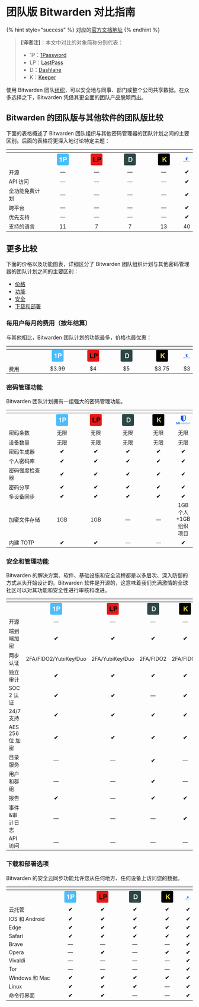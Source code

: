 # 团队版 Bitwarden 对比指南

{% hint style="success" %}
对应的[官方文档地址](https://bitwarden.com/help/article/why-choose-bitwarden-for-your-team/)
{% endhint %}

> **\[译者注]**：本文中对比的对象简称分别代表：
>
> * 1P：[1Password](https://1password.com/)
> * LP：[LastPass](https://www.lastpass.com/)
> * D：[Dashlane](https://www.dashlane.com/)
> * K：[Keeper](https://www.keepersecurity.com/zh\_CN/)

使用 Bitwarden 团队[组织](../organizations/organizations.md)，可以安全地与同事、部门或整个公司共享数据。在众多选择之下，Bitwarden 凭借其更全面的团队产品脱颖而出。

## Bitwarden 的团队版与其他软件的团队版比较 <a href="#comparing-bitwarden-teams-and-others" id="comparing-bitwarden-teams-and-others"></a>

下面的表格概述了 Bitwarden 团队组织与其他密码管理器的团队计划之间的主要区别。后面的表格将更深入地讨论特定主题：

<table data-header-hidden><thead><tr><th width="176"></th><th width="150" align="center"></th><th width="150" align="center"> </th><th width="150" align="center"> </th><th width="150" align="center">  </th><th align="center"> </th></tr></thead><tbody><tr><td></td><td align="center"><img src="../.gitbook/assets/1p.png" alt="" data-size="original"></td><td align="center"><img src="../.gitbook/assets/lp.png" alt="" data-size="original"> </td><td align="center"><img src="../.gitbook/assets/d.png" alt="" data-size="original"> </td><td align="center"> <img src="../.gitbook/assets/k.png" alt="" data-size="original"> </td><td align="center"><img src="../.gitbook/assets/bitwarden-logo-vertical-blue.png" alt="" data-size="original"> </td></tr><tr><td>开源</td><td align="center">—</td><td align="center">—</td><td align="center">—</td><td align="center">—</td><td align="center"><strong>✔︎</strong></td></tr><tr><td>API 访问</td><td align="center">—</td><td align="center">— </td><td align="center">—</td><td align="center">—</td><td align="center"><strong>✔︎</strong></td></tr><tr><td>全功能免费计划</td><td align="center">—</td><td align="center">—</td><td align="center">—</td><td align="center">—</td><td align="center"><strong>✔︎</strong></td></tr><tr><td>跨平台</td><td align="center">—</td><td align="center">—</td><td align="center">—</td><td align="center">—</td><td align="center"><strong>✔︎</strong></td></tr><tr><td>优先支持</td><td align="center">—</td><td align="center">—</td><td align="center">—</td><td align="center">—</td><td align="center"><strong>✔︎</strong></td></tr><tr><td>支持的语言</td><td align="center">11</td><td align="center">7</td><td align="center">7</td><td align="center">13</td><td align="center">40</td></tr></tbody></table>

## 更多比较 <a href="#more-comparisons" id="more-comparisons"></a>

下面的价格以及功能图表，详细区分了 Bitwarden 团队组织计划与其他密码管理器的团队计划之间的主要区别：

* [价格](bitwarden-for-teams-comparison-guide.md#cost-per-user-per-month-billed-annually)
* [功能](bitwarden-for-teams-comparison-guide.md#password-management-features)
* [安全](bitwarden-for-teams-comparison-guide.md#security-and-administration-features)
* [下载和部署](bitwarden-for-teams-comparison-guide.md#download-and-deployment-options)

### 每用户每月的费用（按年结算） <a href="#cost-per-user-per-month-billed-annually" id="cost-per-user-per-month-billed-annually"></a>

与其他相比，Bitwarden 团队计划的功能最多，价格也最优惠：

<table data-header-hidden><thead><tr><th width="150"></th><th width="150" align="center"> </th><th width="150" align="center"> </th><th width="150" align="center"> </th><th width="150" align="center"> </th><th align="center"> </th></tr></thead><tbody><tr><td></td><td align="center"><img src="../.gitbook/assets/1p.png" alt="" data-size="original"> </td><td align="center"><img src="../.gitbook/assets/lp.png" alt="" data-size="original"> </td><td align="center"><img src="../.gitbook/assets/d.png" alt="" data-size="original"> </td><td align="center"><img src="../.gitbook/assets/k.png" alt="" data-size="original"> </td><td align="center"><img src="../.gitbook/assets/bitwarden-logo-vertical-blue.png" alt="" data-size="original"> </td></tr><tr><td>费用</td><td align="center">$3.99</td><td align="center">$4</td><td align="center">$5</td><td align="center">$3.75</td><td align="center">$3</td></tr></tbody></table>

### 密码管理功能 <a href="#password-management-features" id="password-management-features"></a>

Bitwarden 团队计划拥有一组强大的密码管理功能。

<table data-header-hidden><thead><tr><th width="172"></th><th width="150" align="center"></th><th width="150" align="center"></th><th width="150" align="center"></th><th width="150" align="center"></th><th align="center"></th></tr></thead><tbody><tr><td></td><td align="center"><img src="../.gitbook/assets/1p.png" alt="" data-size="original"></td><td align="center"><img src="../.gitbook/assets/lp.png" alt="" data-size="original"></td><td align="center"><img src="../.gitbook/assets/d.png" alt="" data-size="original"></td><td align="center"><img src="../.gitbook/assets/k.png" alt="" data-size="original"></td><td align="center"><img src="../.gitbook/assets/bitwarden-logo-vertical-blue.png" alt="" data-size="original"></td></tr><tr><td>密码条数</td><td align="center">无限</td><td align="center">无限</td><td align="center">无限</td><td align="center">无限</td><td align="center">无限</td></tr><tr><td>设备数量</td><td align="center">无限</td><td align="center">无限</td><td align="center">无限</td><td align="center">无限</td><td align="center">无限</td></tr><tr><td>密码生成器</td><td align="center"><strong>✔︎</strong></td><td align="center"><strong>✔︎</strong></td><td align="center"><strong>✔︎</strong></td><td align="center"><strong>✔︎</strong></td><td align="center"><strong>✔︎</strong></td></tr><tr><td>个人密码库</td><td align="center"><strong>✔︎</strong></td><td align="center"><strong>✔︎</strong></td><td align="center"><strong>✔︎</strong></td><td align="center"><strong>✔︎</strong></td><td align="center"><strong>✔︎</strong></td></tr><tr><td>密码强度检查器</td><td align="center"><strong>✔︎</strong></td><td align="center"><strong>✔︎</strong></td><td align="center"><strong>✔︎</strong></td><td align="center"><strong>✔︎</strong></td><td align="center"><strong>✔︎</strong></td></tr><tr><td>密码分享</td><td align="center"><strong>✔︎</strong></td><td align="center"><strong>✔︎</strong></td><td align="center"><strong>✔︎</strong></td><td align="center"><strong>✔︎</strong></td><td align="center"><strong>✔︎</strong></td></tr><tr><td>多设备同步</td><td align="center"><strong>✔︎</strong></td><td align="center"><strong>✔︎</strong></td><td align="center"><strong>✔︎</strong></td><td align="center"><strong>✔︎</strong></td><td align="center"><strong>✔︎</strong></td></tr><tr><td>加密文件存储</td><td align="center">1GB</td><td align="center">1GB</td><td align="center">—</td><td align="center">—</td><td align="center">1GB 个人+1GB 组织项目</td></tr><tr><td>内建 TOTP</td><td align="center"><strong>✔︎</strong></td><td align="center"><strong>✔︎</strong></td><td align="center">—</td><td align="center">—</td><td align="center"><strong>✔︎</strong></td></tr></tbody></table>

### 安全和管理功能 <a href="#security-and-administration-features" id="security-and-administration-features"></a>

Bitwarden 的解决方案、软件、基础设施和安全流程都是以多层次、深入防御的方式从头开始设计的。Bitwarden 软件是开源的，这意味着我们充满激情的全球社区可以对其功能和安全性进行审核和改进。

<table data-header-hidden><thead><tr><th width="186"></th><th width="150" align="center"></th><th width="150" align="center"></th><th width="150" align="center"></th><th width="150" align="center"></th><th align="center"></th></tr></thead><tbody><tr><td></td><td align="center"><img src="../.gitbook/assets/1p.png" alt="" data-size="original"></td><td align="center"><img src="../.gitbook/assets/lp.png" alt="" data-size="original"></td><td align="center"><img src="../.gitbook/assets/d.png" alt="" data-size="original"></td><td align="center"><img src="../.gitbook/assets/k.png" alt="" data-size="original"></td><td align="center"><img src="../.gitbook/assets/bitwarden-logo-vertical-blue.png" alt="" data-size="original"></td></tr><tr><td>开源</td><td align="center">—</td><td align="center">—</td><td align="center">—</td><td align="center">—</td><td align="center"><strong>✔︎</strong></td></tr><tr><td>端到端加密</td><td align="center"><strong>✔︎</strong></td><td align="center"><strong>✔︎</strong></td><td align="center"><strong>✔︎</strong></td><td align="center"><strong>✔︎</strong></td><td align="center"><strong>✔︎</strong></td></tr><tr><td>两步认证</td><td align="center">2FA/FIDO2/YubiKey/Duo</td><td align="center">2FA/YubiKey/Duo</td><td align="center">2FA/FIDO2</td><td align="center">2FA/FIDO2</td><td align="center">2FA/FIDO2/YubiKey/Duo</td></tr><tr><td>独立审计</td><td align="center"><strong>✔︎</strong></td><td align="center"><strong>✔︎</strong></td><td align="center"><strong>✔︎</strong></td><td align="center"><strong>✔︎</strong></td><td align="center"><strong>✔︎</strong></td></tr><tr><td>SOC 2 认证</td><td align="center"><strong>✔︎</strong></td><td align="center"><strong>✔︎</strong></td><td align="center">—</td><td align="center"><strong>✔︎</strong></td><td align="center"><strong>✔︎</strong></td></tr><tr><td>24/7 支持</td><td align="center"><strong>✔︎</strong></td><td align="center"><strong>✔︎</strong></td><td align="center"><strong>✔︎</strong></td><td align="center"><strong>✔︎</strong></td><td align="center">24 小时+优先支持</td></tr><tr><td>AES 256 位 加密</td><td align="center"><strong>✔︎</strong></td><td align="center"><strong>✔︎</strong></td><td align="center"><strong>✔︎</strong></td><td align="center"><strong>✔︎</strong></td><td align="center"><strong>✔︎</strong></td></tr><tr><td>目录服务</td><td align="center">—</td><td align="center">—</td><td align="center"><strong>✔︎</strong></td><td align="center">—</td><td align="center"><strong>✔︎</strong></td></tr><tr><td>用户和群组</td><td align="center">—</td><td align="center">—</td><td align="center"><strong>✔︎</strong></td><td align="center">—</td><td align="center"><strong>✔︎</strong></td></tr><tr><td>报告</td><td align="center"><strong>✔︎</strong></td><td align="center">—</td><td align="center"><strong>✔︎</strong></td><td align="center"><strong>✔︎</strong></td><td align="center"><strong>✔︎</strong></td></tr><tr><td>事件&#x26;审计日志</td><td align="center">—</td><td align="center">—</td><td align="center">—</td><td align="center"><strong>✔︎</strong></td><td align="center"><strong>✔︎</strong></td></tr><tr><td>API 访问</td><td align="center">—</td><td align="center">—</td><td align="center">—</td><td align="center">—</td><td align="center"><strong>✔︎</strong></td></tr></tbody></table>

### 下载和部署选项 <a href="#download-and-deployment-options" id="download-and-deployment-options"></a>

Bitwarden 的安全云同步功能允许您从任何地方、任何设备上访问您的数据。

<table data-header-hidden><thead><tr><th width="187"></th><th width="150" align="center"></th><th width="150" align="center"></th><th width="150" align="center"></th><th width="150" align="center"></th><th align="center"></th></tr></thead><tbody><tr><td></td><td align="center"><img src="../.gitbook/assets/1p.png" alt="" data-size="original"></td><td align="center"><img src="../.gitbook/assets/lp.png" alt="" data-size="original"></td><td align="center"><img src="../.gitbook/assets/d.png" alt="" data-size="original"></td><td align="center"><img src="../.gitbook/assets/k.png" alt="" data-size="original"></td><td align="center"><img src="../.gitbook/assets/bitwarden-logo-vertical-blue.png" alt="" data-size="original"></td></tr><tr><td>云托管</td><td align="center"><strong>✔︎</strong></td><td align="center"><strong>✔︎</strong></td><td align="center"><strong>✔︎</strong></td><td align="center"><strong>✔︎</strong></td><td align="center"><strong>✔︎</strong></td></tr><tr><td>IOS 和 Android</td><td align="center"><strong>✔︎</strong></td><td align="center"><strong>✔︎</strong></td><td align="center"><strong>✔︎</strong></td><td align="center"><strong>✔︎</strong></td><td align="center"><strong>✔︎</strong></td></tr><tr><td>Edge</td><td align="center"><strong>✔︎</strong></td><td align="center"><strong>✔︎</strong></td><td align="center"><strong>✔︎</strong></td><td align="center"><strong>✔︎</strong></td><td align="center"><strong>✔︎</strong></td></tr><tr><td>Safari</td><td align="center"><strong>✔︎</strong></td><td align="center"><strong>✔︎</strong></td><td align="center"><strong>✔︎</strong></td><td align="center"><strong>✔︎</strong></td><td align="center"><strong>✔︎</strong></td></tr><tr><td>Brave</td><td align="center">—</td><td align="center">—</td><td align="center">—</td><td align="center">—</td><td align="center"><strong>✔︎</strong></td></tr><tr><td>Opera</td><td align="center">—</td><td align="center"><strong>✔︎</strong></td><td align="center">—</td><td align="center"><strong>✔︎</strong></td><td align="center"><strong>✔︎</strong></td></tr><tr><td>Vivaldi</td><td align="center">—</td><td align="center">—</td><td align="center">—</td><td align="center">—</td><td align="center"><strong>✔︎</strong></td></tr><tr><td>Tor</td><td align="center">—</td><td align="center">—</td><td align="center">—</td><td align="center">—</td><td align="center"><strong>✔︎</strong></td></tr><tr><td>Windows 和 Mac</td><td align="center"><strong>✔︎</strong></td><td align="center"><strong>✔︎</strong></td><td align="center"><strong>✔︎</strong></td><td align="center"><strong>✔︎</strong></td><td align="center"><strong>✔︎</strong></td></tr><tr><td>Linux</td><td align="center"><strong>✔︎</strong></td><td align="center"><strong>✔︎</strong></td><td align="center"><strong>✔︎</strong></td><td align="center">—</td><td align="center"><strong>✔︎</strong></td></tr><tr><td>命令行界面</td><td align="center"><strong>✔︎</strong></td><td align="center"><strong>✔︎</strong></td><td align="center">—</td><td align="center">—</td><td align="center"><strong>✔︎</strong></td></tr></tbody></table>
